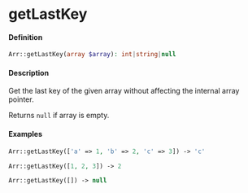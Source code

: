 # getLastKey

#### Definition

```php
Arr::getLastKey(array $array): int|string|null
```

#### Description

Get the last key of the given array without affecting the internal array pointer.

Returns `null` if array is empty.

#### Examples

```php
Arr::getLastKey(['a' => 1, 'b' => 2, 'c' => 3]) -> 'c'

Arr::getLastKey([1, 2, 3]) -> 2

Arr::getLastKey([]) -> null
```

